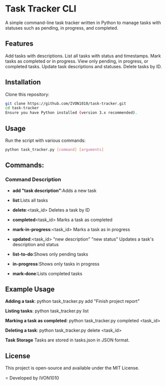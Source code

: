 # Task Tracker CLI

A simple command-line task tracker written in Python to manage tasks with statuses such as pending, in progress, and completed.

## Features

Add tasks with descriptions.
List all tasks with status and timestamps.
Mark tasks as completed or in progress.
View only pending, in progress, or completed tasks.
Update task descriptions and statuses.
Delete tasks by ID.

## Installation
Clone this repository:

```bash
git clone https://github.com/IVON1010/task-tracker.git
cd task-tracker
Ensure you have Python installed (version 3.x recommended).
```

## Usage
Run the script with various commands:

```bash
python task_tracker.py [command] [arguments]
```

## Commands:
### Command	Description

- **add "task description"**:Adds a new task

- **list**:Lists all tasks

- **delete**:<task_id>	Deletes a task by ID

- **completed**<task_id>	Marks a task as completed

- **mark-in-progress**:<task_id>	Marks a task as in progress

- **updated**:<task_id> "new description" "new status"	Updates a task's description and status

- **list-to-do**:Shows only pending tasks

- **in-progress**:Shows only tasks in progress

- **mark-done**:Lists completed tasks

## Example Usage

**Adding a task**:
python task_tracker.py add "Finish project report"

**Listing tasks**:
python task_tracker.py list

**Marking a task as completed**:
python task_tracker.py completed <task_id>

**Deleting a task**:
python task_tracker.py delete <task_id>

**Task Storage**
Tasks are stored in tasks.json in JSON format.

## License
This project is open-source and available under the MIT License.

⭐ Developed by IVON1010
